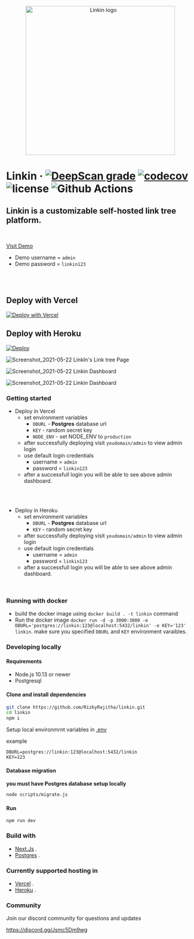 <p align="center">
  <img width="400" height="400" alt="Linkin logo" src="https://user-images.githubusercontent.com/38534289/119221855-0522c380-bb0f-11eb-8fee-c335fd0ff67c.png">
</p>

# Linkin &middot; [![DeepScan grade](https://deepscan.io/api/teams/14086/projects/17178/branches/386441/badge/grade.svg)](https://deepscan.io/dashboard#view=project&tid=14086&pid=17178&bid=386441) [![codecov](https://codecov.io/gh/RizkyRajitha/linkin/branch/master/graph/badge.svg?token=DPE3YVUYUW)](https://codecov.io/gh/RizkyRajitha/linkin) ![license](https://img.shields.io/github/license/rizkyrajitha/linkin??style=plastic) ![Github Actions](https://github.com/rizkyrajitha/linkin/workflows/Code-Coverage/badge.svg)

## Linkin is a customizable self-hosted link tree platform.

<br>

[Visit Demo](http://linkindemo.vercel.app/)

- Demo username = `admin`
- Demo password = `linkin123`

<br>
<br>

## Deploy with Vercel

[![Deploy with Vercel](https://vercel.com/button)](https://vercel.com/new/git/external?repository-url=https%3A%2F%2Fgithub.com%2FRizkyRajitha%2Flinkin&env=DBURL,KEY,NODE_ENV&demo-title=Linkin&demo-description=Linkin%20is%20a%20customizable%20self%20hosted%20link%20tree%20platform%20%2C%20And%20we%20are%20ready%20to%20roll)

## Deploy with Heroku

[![Deploy](https://www.herokucdn.com/deploy/button.svg)](https://heroku.com/deploy?template=https://github.com/RizkyRajitha/linkin)

![Screenshot_2021-05-22 LinkIn's Link tree Page](https://user-images.githubusercontent.com/38534289/119221911-4ca94f80-bb0f-11eb-94ff-31f1c3a51d06.png)

![Screenshot_2021-05-22 Linkin Dashboard](https://user-images.githubusercontent.com/38534289/119221942-7d898480-bb0f-11eb-9175-5e139fa57f0a.png)

![Screenshot_2021-05-22 Linkin Dashboard](https://user-images.githubusercontent.com/38534289/119221939-7c585780-bb0f-11eb-944f-514beb5573b7.png)

### Getting started

- Deploy in Vercel
  - set environment variables
    - `DBURL` - **Postgres** database url
    - `KEY` - random secret key
    - `NODE_ENV` - set NODE_ENV to `production`
  - after successfully deploying visit `youdomain/admin` to view admin login
  - use default login credentials
    - username = `admin`
    - password = `linkin123`
  - after a successfull login you will be able to see above admin dashboard.

<br>
<br>

- Deploy in Heroku
  - set environment variables
    - `DBURL` - **Postgres** database url
    - `KEY` - random secret key
  - after successfully deploying visit `youdomain/admin` to view admin login
  - use default login credentials
    - username = `admin`
    - password = `linkin123`
  - after a successfull login you will be able to see above admin dashboard.
<br>

### Running with docker

- build the docker image using `docker build . -t linkin` command 
- Run the docker image `docker run -d -p 3000:3000 -e DBURL='postgres://linkin:123@localhost:5432/linkin' -e KEY='123'  linkin`. make sure you specified `DBURL` and `KEY` environment varaibles.
  

### Developing locally

#### Requirements

- Node.js 10.13 or newer
- Postgresql

#### Clone and install dependencies

```bash
git clone https://github.com/RizkyRajitha/linkin.git
cd linkin
npm i
```

<!-- Setup local environmrnt variables in [config.js](configs/config.js) -->
Setup local environmrnt variables in [.env](./.env)

example

```.env
DBURL=postgres://linkin:123@localhost:5432/linkin
KEY=123
```


#### Database migration

**you must have Postgres database setup locally**

```bash
node scripts/migrate.js
```

#### Run

```
npm run dev
```

### Build with

- [Next.Js](https://nextjs.org/) .
- [Postgres](https://www.postgresql.org/) .

### Currently supported hosting in

- [Vercel](https://vercel.com/) .
- [Heroku](https://heroku.com/) .


### Community

Join our discord community for questions and updates

https://discord.gg/Jsmc5Dm9wg


<!-- 
https://fonts.googleapis.com/css2?family=Source+Code+Pro&display=swap
https://res.cloudinary.com/dijjqfsto/image/upload/v1621257334/af1fcce7-deb9-4834-965e-4fed59ef6c08_z2l3yf.jpg
'Source Code Pro', monospace
 -->
